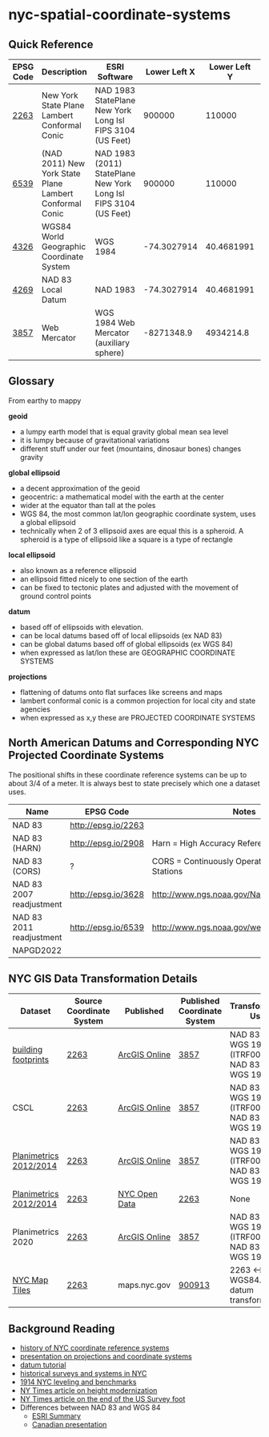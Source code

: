 # nyc-spatial-coordinate-systems


## Quick Reference

| EPSG Code  | Description | ESRI Software | Lower Left X | Lower Left Y | Upper Right X | Upper Right Y | 
| ------------- | ------------- | ------------- | ------------- | ------------- | ------------- | ------------- |
| [2263](https://epsg.io/2263)  | New York State Plane Lambert Conformal Conic  | NAD 1983 StatePlane New York Long Isl FIPS 3104 (US Feet) | 900000 | 110000 | 1090000 | 295000 |
| [6539](https://epsg.io/6539)  | (NAD 2011) New York State Plane Lambert Conformal Conic | NAD 1983 (2011) StatePlane New York Long Isl FIPS 3104 (US Feet) | 900000 | 110000 | 1090000 | 295000 |
| [4326](https://epsg.io/4326) | WGS84 World Geographic Coordinate System | WGS 1984 | -74.3027914 | 40.4681991 | -73.61703247 | 40.97574288 |
| [4269](https://epsg.io/4269) | NAD 83 Local Datum | NAD 1983 | -74.3027914 | 40.4681991 | -73.61703247 | 40.97574288 |
| [3857](https://epsg.io/3857) | Web Mercator | WGS 1984 Web Mercator (auxiliary sphere) | -8271348.9 | 4934214.8 | -8195010.6 | 5008764.4 |

## Glossary 

From earthy to mappy

**geoid**
* a lumpy earth model that is equal gravity global mean sea level 
* it is lumpy because of gravitational variations
* different stuff under our feet (mountains, dinosaur bones) changes gravity 

**global ellipsoid**
* a decent approximation of the geoid
* geocentric: a mathematical model with the earth at the center
* wider at the equator than tall at the poles
* WGS 84, the most common lat/lon geographic coordinate system, uses a global ellipsoid
* technically when 2 of 3 ellipsoid axes are equal this is a spheroid.  A spheroid is a type of ellipsoid like a square is a type of rectangle
  

**local ellipsoid**
* also known as a reference ellipsoid
* an ellipsoid fitted nicely to one section of the earth
* can be fixed to tectonic plates and adjusted with the movement of ground control points

**datum**
* based off of ellipsoids with elevation. 
* can be local datums based off of local ellipsoids (ex NAD 83)
* can be global datums based off of global ellipsoids (ex WGS 84)
* when expressed as lat/lon these are GEOGRAPHIC COORDINATE SYSTEMS

**projections**
* flattening of datums onto flat surfaces like screens and maps
* lambert conformal conic is a common projection for local city and state agencies
* when expressed as x,y these are PROJECTED COORDINATE SYSTEMS

## North American Datums and Corresponding NYC Projected Coordinate Systems 

The positional shifts in these coordinate reference systems can be up to about 3/4 of a meter. It is always best to state precisely which one a dataset uses.

| Name  | EPSG Code | Notes | 
| ------------- | ------------- | ------------- | 
| NAD 83 | http://epsg.io/2263 |  |
| NAD 83 (HARN) | http://epsg.io/2908 | Harn = High Accuracy Reference Network |
| NAD 83 (CORS) | ? | CORS = Continuously Operating Reference Stations |
| NAD 83 2007 readjustment | http://epsg.io/3628 |  http://www.ngs.noaa.gov/NationalReadjustment/ |
| NAD 83 2011 readjustment | http://epsg.io/6539 | http://www.ngs.noaa.gov/web/surveys/NA2011/ |
| NAPGD2022 |  |  |


## NYC GIS Data Transformation Details 

| Dataset | Source Coordinate System | Published | Published Coordinate System | Transformation Used |
| ------------- | ------------- | ------------- | ------------- | ------------- | 
| [building footprints](https://github.com/mattyschell/geodatabase-buildings) | [2263](https://epsg.io/2263) | [ArcGIS Online](https://nyc.maps.arcgis.com/home/item.html?id=870bf69e8a8044aea4488e564c0b4010) | [3857](https://epsg.io/3857) | NAD 83 <-> WGS 1984 (ITRF00) to NAD 83 <-> WGS 1984 |
| CSCL | [2263](https://epsg.io/2263) | [ArcGIS Online](https://nyc.maps.arcgis.com/home/index.html) | [3857](https://epsg.io/3857) | NAD 83 <-> WGS 1984 (ITRF00) to NAD 83 <-> WGS 1984 |
| [Planimetrics 2012/2014](https://github.com/CityOfNewYork/nyc-planimetrics/blob/master/Capture_Rules.md) | [2263](https://epsg.io/2263) | [ArcGIS Online](https://nyc.maps.arcgis.com/home/index.html) | [3857](https://epsg.io/3857) | NAD 83 <-> WGS 1984 (ITRF00) to NAD 83 <-> WGS 1984 |
| [Planimetrics 2012/2014](https://github.com/CityOfNewYork/nyc-planimetrics/blob/master/Capture_Rules.md) | [2263](https://epsg.io/2263) | [NYC Open Data](https://opendata.cityofnewyork.us/) | [2263](https://epsg.io/2263)  | None |
| Planimetrics 2020 | [2263](https://epsg.io/2263) | [ArcGIS Online](https://nyc.maps.arcgis.com/home/index.html) | [3857](https://epsg.io/3857) | NAD 83 <-> WGS 1984 (ITRF00) to NAD 83 <-> WGS 1984 |
| [NYC Map Tiles](https://maps.nyc.gov/wmts/1.0.0/?REQUEST=getcapabilities) | [2263](https://epsg.io/2263) | maps.nyc.gov | [900913](https://epsg.io/900913) | 2263 <-> WGS84.  No datum transformation |





## Background Reading

* [history of NYC coordinate reference systems](https://nycitymap.wordpress.com/2016/09/13/nyc-projected/)
* [presentation on projections and coordinate systems](http://mjfoster83.github.io/projections/index.html#/)
* [datum tutorial](https://vdatum.noaa.gov/docs/datums.html)
* [historical surveys and systems in NYC](https://web.archive.org/web/20191011125423/https://www.pobonline.com/articles/89732-web-exclusive-the-xs-and-ys-of-the-big-apple)
* [1914 NYC leveling and benchmarks](https://web.archive.org/web/20191011125423/https://www.pobonline.com/articles/89732-web-exclusive-the-xs-and-ys-of-the-big-apple)
* [NY Times article on height modernization](https://web.archive.org/web/20191011125423/https://www.pobonline.com/articles/89732-web-exclusive-the-xs-and-ys-of-the-big-apple)
* [NY Times article on the end of the US Survey foot](https://web.archive.org/web/20200819115447/https://www.nytimes.com/2020/08/18/science/foot-surveying-metrology-dennis.html)
* Differences between NAD 83 and WGS 84
   * [ESRI Summary](https://support.esri.com/en-us/knowledge-base/how-to-determine-which-nad1983towgs1984-transformation-000005929)
   * [Canadian presentation](http://naref.org/transf/nad83_hydroscan2006.pdf)


